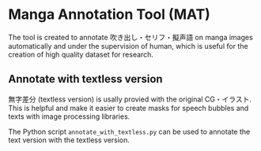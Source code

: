 # Manga Annotation Tool (MAT)

The tool is created to annotate 吹き出し・セリフ・擬声語 on manga images automatically and under the supervision of human, which is useful for the creation of high quality dataset for research.

## Annotate with textless version

無字差分 (textless version) is usally provied with the original CG・イラスト. This is helpful and make it easier to create masks for speech bubbles and texts with image processing libraries.

The Python script `annotate_with_textless.py` can be used to annotate the text version with the textless version.
